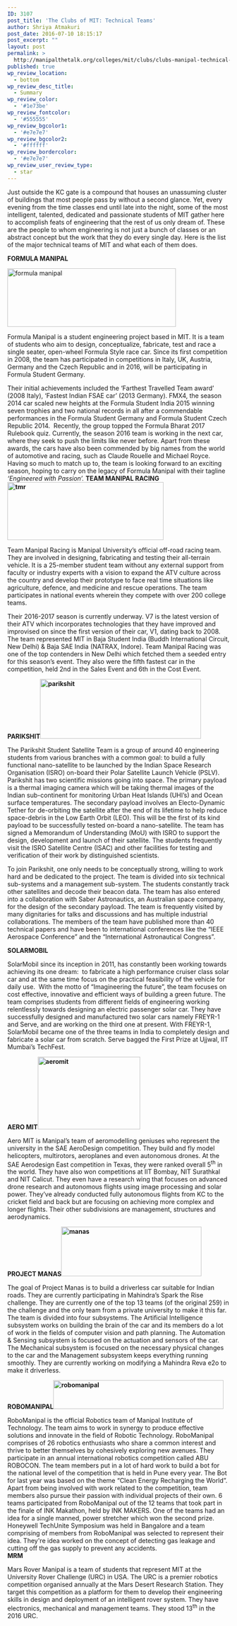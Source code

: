```yaml
---
ID: 3107
post_title: 'The Clubs of MIT: Technical Teams'
author: Shriya Atmakuri
post_date: 2016-07-10 18:15:17
post_excerpt: ""
layout: post
permalink: >
  http://manipalthetalk.org/colleges/mit/clubs/clubs-manipal-technical-teams/
published: true
wp_review_location:
  - bottom
wp_review_desc_title:
  - Summary
wp_review_color:
  - '#1e73be'
wp_review_fontcolor:
  - '#555555'
wp_review_bgcolor1:
  - '#e7e7e7'
wp_review_bgcolor2:
  - '#ffffff'
wp_review_bordercolor:
  - '#e7e7e7'
wp_review_user_review_type:
  - star
---
```

Just outside the KC gate is a compound that houses an unassuming cluster of buildings that most people pass by without a second glance. Yet, every evening from the time classes end until late into the night, some of the most intelligent, talented, dedicated and passionate students of MIT gather here to accomplish feats of engineering that the rest of us only dream of. These are the people to whom engineering is not just a bunch of classes or an abstract concept but the work that they do every single day. Here is the list of the major technical teams of MIT and what each of them does.

<strong>FORMULA MANIPAL</strong>

<a href="http://manipalthetalk.net/wp-content/uploads/2016/07/formula-manipal.jpg" xlink="href"><img class="wp-image-3109 alignright" src="http://manipalthetalk.net/wp-content/uploads/2016/07/formula-manipal.jpg" alt="formula manipal" width="382" height="132" /></a>

Formula Manipal is a student engineering project based in MIT. It is a team of students who aim to design, conceptualize, fabricate, test and race a single seater, open-wheel Formula Style race car. Since its first competition in 2008, the team has participated in competitions in Italy, UK, Austria, Germany and the Czech Republic and in 2016, will be participating in Formula Student Germany.

Their initial achievements included the ‘Farthest Travelled Team award’ (2008 Italy), ‘Fastest Indian FSAE car’ (2013 Germany). FMX4, the season 2014 car scaled new heights at the Formula Student India 2015 winning seven trophies and two national records in all after a commendable performances in the Formula Student Germany and Formula Student Czech Republic 2014.  Recently, the group topped the Formula Bharat 2017 Rulebook quiz.
Currently, the season 2016 team is working in the next car, where they seek to push the limits like never before. Apart from these awards, the cars have also been commended by big names from the world of automotive and racing, such as Claude Rouelle and Michael Royce. Having so much to match up to, the team is looking forward to an exciting season, hoping to carry on the legacy of Formula Manipal with their tagline <em>‘Engineered with Passion’.
</em>
<strong>TEAM MANIPAL RACING<a href="http://manipalthetalk.net/wp-content/uploads/2016/07/tmr.jpg" xlink="href"><img class="wp-image-3110 alignright" src="http://manipalthetalk.net/wp-content/uploads/2016/07/tmr.jpg" alt="tmr" width="354" height="131" /></a></strong>

Team Manipal Racing is Manipal University’s official off-road racing team. They are involved in designing, fabricating and testing their all-terrain vehicle. It is a 25-member student team without any external support from faculty or industry experts with a vision to expand the ATV culture across the country and develop their prototype to face real time situations like agriculture, defence, and medicine and rescue operations. The team participates in national events wherein they compete with over 200 college teams.

Their 2016-2017 season is currently underway. V7 is the latest version of their ATV which incorporates technologies that they have improved and improvised on since the first version of their car, V1, dating back to 2008. The team represented MIT in Baja Student India (Buddh International Circuit, New Delhi) &amp; Baja SAE India (NATRAX, Indore). Team Manipal Racing was one of the top contenders in New Delhi which fetched them a seeded entry for this season’s event. They also were the fifth fastest car in the competition, held 2nd in the Sales Event and 6th in the Cost Event.

<strong>PARIKSHIT<a href="http://manipalthetalk.net/wp-content/uploads/2016/07/parikshit.jpg" xlink="href"><img class="wp-image-3111 alignright" src="http://manipalthetalk.net/wp-content/uploads/2016/07/parikshit.jpg" alt="parikshit" width="365" height="135" /></a></strong>

The Parikshit Student Satellite Team is a group of around 40 engineering students from various branches with a common goal: to build a fully functional nano-satellite to be launched by the Indian Space Research Organisation (ISRO) on-board their Polar Satellite Launch Vehicle (PSLV). Parikshit has two scientific missions going into space. The primary payload is a thermal imaging camera which will be taking thermal images of the Indian sub-continent for monitoring Urban Heat Islands (UHI’s) and Ocean surface temperatures. The secondary payload involves an Electo-Dynamic Tether for de-orbiting the satellite after the end of its lifetime to help reduce space-debris in the Low Earth Orbit (LEO). This will be the first of its kind payload to be successfully tested on-board a nano-satellite. The team has signed a Memorandum of Understanding (MoU) with ISRO to support the design, development and launch of their satellite. The students frequently visit the ISRO Satellite Centre (ISAC) and other facilities for testing and verification of their work by distinguished scientists.

To join Parikshit, one only needs to be conceptually strong, willing to work hard and be dedicated to the project. The team is divided into six technical sub-systems and a management sub-system. The students constantly track other satellites and decode their beacon data. The team has also entered into a collaboration with Saber Astronautics, an Australian space company, for the design of the secondary payload. The team is frequently visited by many dignitaries for talks and discussions and has multiple industrial collaborations. The members of the team have published more than 40 technical papers and have been to international conferences like the “IEEE Aerospace Conference” and the “International Astronautical Congress”.

<strong>SOLARMOBIL</strong>

SolarMobil since its inception in 2011, has constantly been working towards achieving its one dream:  to fabricate a high performance cruiser class solar car and at the same time focus on the practical feasibility of the vehicle for daily use.  With the motto of “Imagineering the future”, the team focuses on cost effective, innovative and efficient ways of building a green future. The team comprises students from different fields of engineering working relentlessly towards designing an electric passenger solar car. They have successfully designed and manufactured two solar cars namely FREYR-1 and Serve, and are working on the third one at present. With FREYR-1, SolarMobil became one of the three teams in India to completely design and fabricate a solar car from scratch. Serve bagged the First Prize at Ujjwal, IIT Mumbai’s TechFest.

<strong>AERO MIT<a href="http://manipalthetalk.net/wp-content/uploads/2016/07/aeromit.png" xlink="href"><img class="alignright wp-image-3114" src="http://manipalthetalk.net/wp-content/uploads/2016/07/aeromit.png" alt="aeromit" width="232" height="164" /></a></strong>

Aero MIT is Manipal’s team of aeromodelling geniuses who represent the university in the SAE AeroDesign competition. They build and fly model helicopters, multirotors, aeroplanes and even autonomous drones. At the SAE Aerodesign East competition in Texas, they were ranked overall 5<sup>th</sup> in the world. They have also won competitions at IIT Bombay, NIT Surathkal and NIT Calicut. They even have a research wing that focuses on advanced drone research and autonomous flights using image processing and solar power. They’ve already conducted fully autonomous flights from KC to the cricket field and back but are focusing on achieving more complex and longer flights. Their other subdivisions are management, structures and aerodynamics.

<strong>PROJECT MANAS<a href="http://manipalthetalk.net/wp-content/uploads/2016/07/manas.png" xlink="href"><img class="alignright size-full wp-image-3113" src="http://manipalthetalk.net/wp-content/uploads/2016/07/manas.png" alt="manas" width="318" height="112" /></a></strong>

The goal of Project Manas is to build a driverless car suitable for Indian roads. They are currently participating in Mahindra’s Spark the Rise challenge. They are currently one of the top 13 teams (of the original 259) in the challenge and the only team from a private university to make it this far. The team is divided into four subsystems. The Artificial Intelligence subsystem works on building the brain of the car and its members do a lot of work in the fields of computer vision and path planning. The Automation &amp; Sensing subsystem is focused on the actuation and sensors of the car. The Mechanical subsystem is focused on the necessary physical changes to the car and the Management subsystem keeps everything running smoothly. They are currently working on modifying a Mahindra Reva e2o to make it driverless.

<strong>ROBOMANIPAL<a href="http://manipalthetalk.net/wp-content/uploads/2016/07/robomanipal.jpg" xlink="href"><img class="alignright wp-image-3112" src="http://manipalthetalk.net/wp-content/uploads/2016/07/robomanipal.jpg" alt="robomanipal" width="386" height="65" /></a></strong>
<div id=":oe" class="a3s aXjCH m15636d6a1e7d011f">
<div dir="auto">
<div>RoboManipal is the official Robotics team of Manipal Institute of Technology. The team aims to work in synergy to produce effective solutions and innovate in the field of Robotic Technology. RoboManipal comprises of 26 robotics enthusiasts who share a common interest and thrive to better themselves by cohesively exploring new avenues. They participate in an annual international robotics competition called ABU ROBOCON. The team members put in a lot of hard work to build a bot for the national level of the competition that is held in Pune every year. The Bot for last year was based on the theme “Clean Energy Recharging the World”.</div>
<div></div>
<div>Apart from being involved with work related to the competition, team members also pursue their passion with individual projects of their own. 6 teams participated from RoboManipal out of the 12 teams that took part in the finale of INK Makathon, held by INK MAKERS. One of the teams had an idea for a single manned, power stretcher which won the second prize. Honeywell TechUnite Symposium was held in Bangalore and a team comprising of members from RoboManipal was selected to represent their idea. They're idea worked on the concept of detecting gas leakage and cutting off the gas supply to prevent any accidents.

</div>
</div>
</div>
<strong>MRM</strong>

Mars Rover Manipal is a team of students that represent MIT at the University Rover Challenge (URC) in USA. The URC is a premier robotics competition organised annually at the Mars Desert Research Station. They target this competition as a platform for them to develop their engineering skills in design and deployment of an intelligent rover system. They have electronics, mechanical and management teams. They stood 13<sup>th</sup> in the 2016 URC.